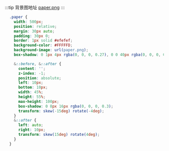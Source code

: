 <paper/>

:::tip
背景图地址 <a href="https://github.com/zhangximufeng/css_tricks/blob/master/docs/.vuepress/public/images/paper.png" target="blank">paper.png</a>
:::

```scss
  .paper {
    width: 500px;
    position: relative;
    margin: 30px auto;
    padding: 30px 0;
    border: 1px solid #efefef;
    background-color: #FFFFFD;
    background-image: url(paper.png);
    box-shadow: 0 1px 4px rgba(0, 0, 0, 0.27), 0 0 40px rgba(0, 0, 0, 0.06) inset;

    &::before, &::after {
      content: '';
      z-index: -1;
      position: absolute;
      left: 10px;
      bottom: 10px;
      width: 45%;
      height: 55%;
      max-height: 100px;
      box-shadow: 0 8px 16px rgba(0, 0, 0, 0.3);
      transform: skew(-15deg) rotate(-4deg);
    }
    &::after {
      left: auto;
      right: 10px;
      transform: skew(15deg) rotate(4deg);
    }
  }
```

